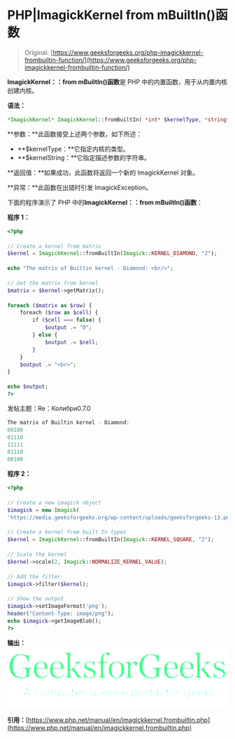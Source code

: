 # PHP|ImagickKernel from mBuiltIn()函数

> Original: [https://www.geeksforgeeks.org/php-imagickkernel-frombuiltin-function/](https://www.geeksforgeeks.org/php-imagickkernel-frombuiltin-function/)

**ImagickKernel：：from mBuiltIn()函数**是 PHP 中的内置函数，用于从内置内核创建内核。

**语法：**

```php
*ImagickKernel* ImagickKernel::fromBuiltIn( *int* $kernelType, *string* $kernelString )
```

**参数：**此函数接受上述两个参数，如下所述：

*   **$kernelType：**它指定内核的类型。
*   **$kernelString：**它指定描述参数的字符串。

**返回值：**如果成功，此函数将返回一个新的 ImagickKernel 对象。

**异常：**此函数在出错时引发 ImagickException。

下面的程序演示了 PHP 中的**ImagickKernel：：from mBuiltIn()函数**：

**程序 1：**

```php
<?php

// Create a kernel from matrix
$kernel = ImagickKernel::fromBuiltIn(Imagick::KERNEL_DIAMOND, "2");

echo "The matrix of Builtin kernel - Diamond: <br/>";

// Get the matrix from kernel
$matrix = $kernel->getMatrix();

foreach ($matrix as $row) {
    foreach ($row as $cell) {
        if ($cell === false) {
            $output .= "0";
        } else {
            $output .= $cell;
        }
    }
    $output .= "<br>";
}

echo $output;
?>
```

发帖主题：Re：Колибри0.7.0

```php
The matrix of Builtin kernel - Diamond:
00100
01110
11111
01110
00100
```

**程序 2：**

```php
<?php

// Create a new imagick object
$imagick = new Imagick(
'https://media.geeksforgeeks.org/wp-content/uploads/geeksforgeeks-13.png');

// Create a kernel from built In types
$kernel = ImagickKernel::fromBuiltIn(Imagick::KERNEL_SQUARE, "2");

// Scale the kernel
$kernel->scale(2, Imagick::NORMALIZE_KERNEL_VALUE);

// Add the filter
$imagick->filter($kernel);

// Show the output
$imagick->setImageFormat('png');
header("Content-Type: image/png");
echo $imagick->getImageBlob();
?>
```

**输出：**
![](img/bcd265121a143b1fe6a70b94b08c7209.png)

**引用：**[https://www.php.net/manual/en/imagickkernel.frombuiltin.php](https://www.php.net/manual/en/imagickkernel.frombuiltin.php)